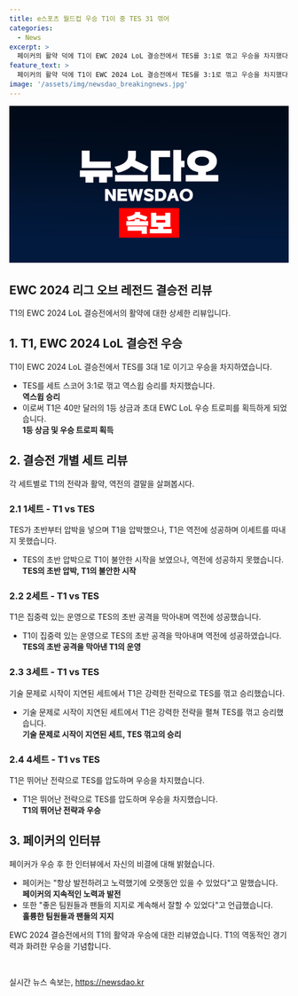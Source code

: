 ```yaml
---
title: e스포츠 월드컵 우승 T1이 중 TES 31 꺾어
categories:
  - News
excerpt: >
  페이커의 활약 덕에 T1이 EWC 2024 LoL 결승전에서 TES를 3:1로 꺾고 우승을 차지했다. T1은 초반에 밀려나더니 끝내 TES를 누르고 승리했다.팀은 40만 달러 상금과 우승 트로피를 획득했으며, 페이커은 항상 발전하려고 노력해 왔기에 이 자리에 있을 수 있었다고 말했다. 아울러 BLG와 TL을 이기며 결승에 올랐다.
feature_text: >
  페이커의 활약 덕에 T1이 EWC 2024 LoL 결승전에서 TES를 3:1로 꺾고 우승을 차지했다. T1은 초반에 밀려나더니 끝내 TES를 누르고 승리했다.팀은 40만 달러 상금과 우승 트로피를 획득했으며, 페이커은 항상 발전하려고 노력해 왔기에 이 자리에 있을 수 있었다고 말했다. 아울러 BLG와 TL을 이기며 결승에 올랐다.
image: '/assets/img/newsdao_breakingnews.jpg'
---
```


<p><img src="/assets/img/newsdao_breakingnews.jpg" alt="cryptoinkorea 속보" /></p>

<h2 data-ke-size="size26">EWC 2024 리그 오브 레전드 결승전 리뷰</h2>

<p data-ke-size="size16">T1의 EWC 2024 LoL 결승전에서의 활약에 대한 상세한 리뷰입니다.</p>

<h2>1. T1, EWC 2024 LoL 결승전 우승</h2>

<p data-ke-size="size16">T1이 EWC 2024 LoL 결승전에서 TES를 3대 1로 이기고 우승을 차지하였습니다.</p>

<ul>
  <li>TES를 세트 스코어 3:1로 꺾고 역스윕 승리를 차지했습니다.</li>
  <td style="text-align: center; height: 17px;"><b>역스윕 승리</b></td>
  <li>이로써 T1은 40만 달러의 1등 상금과 초대 EWC LoL 우승 트로피를 획득하게 되었습니다.</li>
  <td style="text-align: center; height: 17px;"><b>1등 상금 및 우승 트로피 획득</b></td>
</ul>

<h2>2. 결승전 개별 세트 리뷰</h2>

<p data-ke-size="size16">각 세트별로 T1의 전략과 활약, 역전의 결말을 살펴봅시다.</p>

<h3>2.1 1세트 - T1 vs TES</h3>

<p data-ke-size="size16">TES가 초반부터 압박을 넣으며 T1을 압박했으나, T1은 역전에 성공하며 이세트를 따내지 못했습니다.</p>

<ul>
  <li>TES의 초반 압박으로 T1이 불안한 시작을 보였으나, 역전에 성공하지 못했습니다.</li>
  <td style="text-align: center; height: 17px;"><b>TES의 초반 압박, T1의 불안한 시작</b></td>
</ul>

<h3>2.2 2세트 - T1 vs TES</h3>

<p data-ke-size="size16">T1은 집중력 있는 운영으로 TES의 초반 공격을 막아내며 역전에 성공했습니다.</p>

<ul>
  <li>T1이 집중력 있는 운영으로 TES의 초반 공격을 막아내며 역전에 성공하였습니다.</li>
  <td style="text-align: center; height: 17px;"><b>TES의 초반 공격을 막아낸 T1의 운영</b></td>
</ul>

<h3>2.3 3세트 - T1 vs TES</h3>

<p data-ke-size="size16">기술 문제로 시작이 지연된 세트에서 T1은 강력한 전략으로 TES를 꺾고 승리했습니다.</p>

<ul>
  <li>기술 문제로 시작이 지연된 세트에서 T1은 강력한 전략을 펼쳐 TES를 꺾고 승리했습니다.</li>
  <td style="text-align: center; height: 17px;"><b>기술 문제로 시작이 지연된 세트, TES 꺾고의 승리</b></td>
</ul>

<h3>2.4 4세트 - T1 vs TES</h3>

<p data-ke-size="size16">T1은 뛰어난 전략으로 TES를 압도하며 우승을 차지했습니다.</p>

<ul>
  <li>T1은 뛰어난 전략으로 TES를 압도하며 우승을 차지했습니다.</li>
  <td style="text-align: center; height: 17px;"><b>T1의 뛰어난 전략과 우승</b></td>
</ul>

<h2>3. 페이커의 인터뷰</h2>

<p data-ke-size="size16">페이커가 우승 후 한 인터뷰에서 자신의 비결에 대해 밝혔습니다.</p>

<ul>
  <li>페이커는 "항상 발전하려고 노력했기에 오랫동안 있을 수 있었다"고 말했습니다.</li>
  <td style="text-align: center; height: 17px;"><b>페이커의 지속적인 노력과 발전</b></td>
  <li>또한 "좋은 팀원들과 팬들의 지지로 계속해서 잘할 수 있었다"고 언급했습니다.</li>
  <td style="text-align: center; height: 17px;"><b>훌륭한 팀원들과 팬들의 지지</b></td>
</ul>

<p data-ke-size="size16">EWC 2024 결승전에서의 T1의 활약과 우승에 대한 리뷰였습니다. T1의 역동적인 경기력과 화려한 우승을 기념합니다.</p>

<p data-ke-size="size16">&nbsp;</p>
실시간 뉴스 속보는, <a href="https://newsdao.kr" rel="dofollow">https://newsdao.kr</a>


